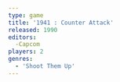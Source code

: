 ```yaml
---
type: game
title: '1941 : Counter Attack'
released: 1990
editors: 
  -Capcom
players: 2
genres:
  - 'Shoot Them Up'
---
```

